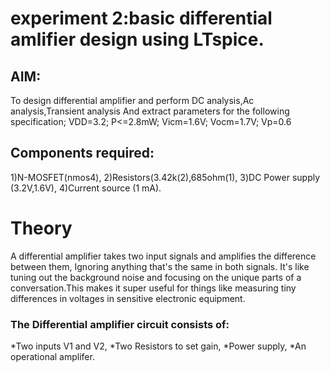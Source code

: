 # experiment 2:basic differential amlifier design using LTspice.
## AIM:
To design differential amplifier and perform DC analysis,Ac analysis,Transient analysis And extract parameters
for the following specification;
VDD=3.2; P<=2.8mW; Vicm=1.6V; Vocm=1.7V; Vp=0.6
## Components required:
1)N-MOSFET(nmos4),
2)Resistors(3.42k(2),685ohm(1),
3)DC Power supply (3.2V,1.6V),
4)Current source (1 mA).
# Theory
A differential amplifier takes two input signals and amplifies the difference between them, Ignoring anything that's the same in both signals. It's like tuning out the background noise and focusing on the unique parts of a conversation.This makes it super useful for things like measuring tiny differences in voltages in sensitive electronic equipment.
### The Differential amplifier circuit consists of:
*Two inputs V1 and V2,
*Two Resistors to set gain,
*Power supply, 
*An operational amplifer.

